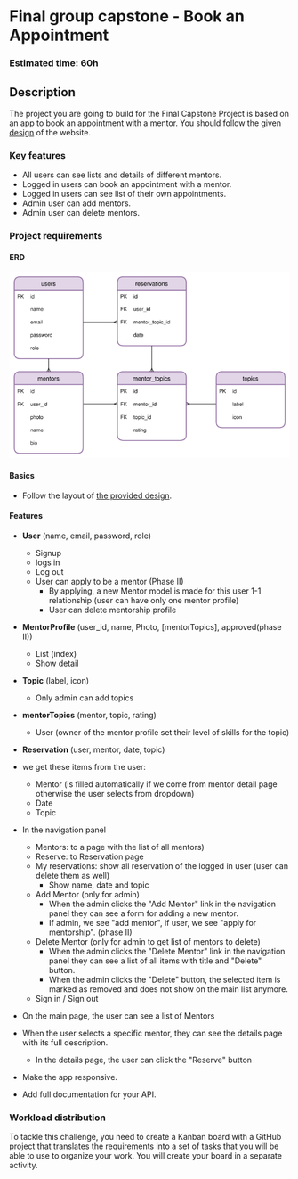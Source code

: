#  Final group capstone - Book an Appointment

### Estimated time: 60h

## Description

The project you are going to build for the Final Capstone Project is based on an app to book an appointment with a mentor. You should follow the given [design](https://www.behance.net/gallery/26425031/Vespa-Responsive-Redesign) of the website.

### Key features

 - All users can see lists and details of different mentors.
 - Logged in users can book an appointment with a mentor.
 - Logged in users can see list of their own appointments.
 - Admin user can add mentors.
 - Admin user can delete mentors.


### Project requirements

#### ERD

![erd](./erd.png)

#### Basics
- Follow the layout of [the provided design](https://www.behance.net/gallery/26425031/Vespa-Responsive-Redesign).

#### Features

- **User** (name, email, password, role)
  - Signup
  - logs in
  - Log out
  - User can apply to be a mentor (Phase II)
    - By applying, a new Mentor model is made for this user 1-1 relationship (user can have only one mentor profile)
    - User can delete mentorship profile

- **MentorProfile** (user_id, name, Photo, [mentorTopics], approved(phase II))
  - List (index)
  - Show detail

- **Topic** (label, icon)
  - Only admin can add topics

- **mentorTopics** (mentor, topic, rating)
  - User (owner of the mentor profile set their level of skills for the topic)

- **Reservation** (user, mentor, date, topic)
 - we get these items from the user:
   - Mentor (is filled automatically if we come from mentor detail page otherwise the user selects from dropdown)
   - Date
   - Topic

- In the navigation panel
  - Mentors: to a page with the list of all mentors)
  - Reserve: to Reservation page
  - My reservations: show all reservation of the logged in user (user can delete them as well)
    - Show name, date and topic
  - Add Mentor (only for admin)
    - When the admin clicks the "Add Mentor" link in the navigation panel they can see a form for adding a new mentor.
    - If admin, we see "add mentor", if user, we see "apply for mentorship". (phase II)
  - Delete Mentor (only for admin to get list of mentors to delete)
    - When the admin clicks the "Delete Mentor" link in the navigation panel they can see a list of all items with title and "Delete" button.
    - When the admin clicks the "Delete" button, the selected item is marked as removed and does not show on the main list anymore.
  - Sign in / Sign out

- On the main page, the user can see a list of Mentors
- When the user selects a specific mentor, they can see the details page with its full description.
    - In the details page, the user can click the "Reserve" button

- Make the app responsive.

- Add full documentation for your API.

### Workload distribution

To tackle this challenge, you need to create a Kanban board with a GitHub project that translates the requirements into a set of tasks that you will be able to use to organize your work. You will create your board in a separate activity.
